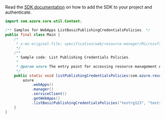 Read the [SDK documentation](https://github.com/Azure/azure-sdk-for-java/blob/azure-resourcemanager_2.14.0/sdk/resourcemanager/azure-resourcemanager/README.md) on how to add the SDK to your project and authenticate.

```java
import com.azure.core.util.Context;

/** Samples for WebApps ListBasicPublishingCredentialsPolicies. */
public final class Main {
    /*
     * x-ms-original-file: specification/web/resource-manager/Microsoft.Web/stable/2021-03-01/examples/ListPublishingCredentialsPolicies.json
     */
    /**
     * Sample code: List Publishing Credentials Policies.
     *
     * @param azure The entry point for accessing resource management APIs in Azure.
     */
    public static void listPublishingCredentialsPolicies(com.azure.resourcemanager.AzureResourceManager azure) {
        azure
            .webApps()
            .manager()
            .serviceClient()
            .getWebApps()
            .listBasicPublishingCredentialsPolicies("testrg123", "testsite", Context.NONE);
    }
}
```
